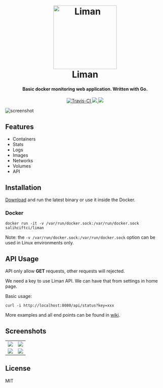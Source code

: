 
<h1 align="center">
  <img src="https://img.salih.co/liman/logo.png" alt="Liman" width="200">
  <br>
  Liman
  <br>
</h1>

<h4 align="center">Basic docker monitoring web application. Written with Go.</h4>

<p align="center">
  <a href="https://travis-ci.org/salihciftci/liman">
    <img src="https://travis-ci.org/salihciftci/liman.svg?branch=master"
         alt="Travis-CI">
  </a>
  <a href="https://goreportcard.com/report/github.com/salihciftci/liman">
      <img src="https://goreportcard.com/badge/github.com/salihciftci/liman">
  </a>
  <a href="https://hub.docker.com/r/salihciftci/liman/">
    <img src="https://img.shields.io/docker/pulls/salihciftci/liman.svg">
  </a>
</p>

![screenshot](https://img.salih.co/liman/featured.png)

## Features

* Containers
* Stats
* Logs
* Images
* Networks
* Volumes
* API

## Installation

[Download](https://github.com/salihciftci/liman/releases) and run the latest binary or use it inside the Docker.

### Docker

```
docker run -it -v /var/run/docker.sock:/var/run/docker.sock salihciftci/liman
```

Note: the `-v /var/run/docker.sock:/var/run/docker.sock` option can be used in Linux environments only. 

## API Usage

API only allow **GET** requests, other requests will rejected.

We need a key to use Liman API. We can have that from settings in home page.

Basic usage:
```
curl -i http://localhost:8080/api/status?key=xxx
```

More examples and all end points can be found in [wiki](https://github.com/salihciftci/liman/wiki/API-Usage).

## Screenshots

 <table>
  <tr>
    <td><img src="https://img.salih.co/liman/dashboard.png"></td>
    <td><img src="https://img.salih.co/liman/containers.png"></td>
  </tr>
  <tr>
    <td><img src="https://img.salih.co/liman/logs.png"></td>
    <td><img src="https://img.salih.co/liman/stats.png"></td>
  </tr>
</table> 

## License

MIT